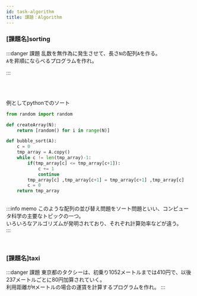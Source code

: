 ```yaml
---
id: task-algorithm
title: 課題：Algorithm
---
```


### [課題名]sorting

:::danger 課題
乱数を無作為に発生させて、長さ```N```の配列```A```を作る。  
```A```を昇順にならべるプログラムを作れ。

:::

<br/>
<br/>

例としてpythonでのソート  

``` python
from random import random

def createArray(N):
    return [random() for i in range(N)]

def bubble_sort(A):
    c = 0
    tmp_array = A.copy()
    while c != len(tmp_array)-1:
        if(tmp_array[c] <= tmp_array[c+1]):
            c += 1
            continue
        tmp_array[c] ,tmp_array[c+1] = tmp_array[c+1] ,tmp_array[c]
        c = 0
    return tmp_array
        
```

:::info memo
このような配列の並び替え問題をソート問題といい、コンピュータ科学の主要なトピックの一つ。  
いろいろなアルゴリズムが発明されており、それぞれ計算効率などが違う。  
:::

<br/>

### [課題名]taxi

:::danger 課題
東京都のタクシーは、初乗り1052メートルまでは410円で、以後237メートルごとに80円加算されていく。  
利用距離が```M```メートルの場合の運賃を計算するプログラムを作れ。
:::
